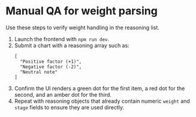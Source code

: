 # Manual QA for weight parsing

Use these steps to verify weight handling in the reasoning list.

1. Launch the frontend with `npm run dev`.
2. Submit a chart with a reasoning array such as:
   ```
   [
     "Positive factor (+1)",
     "Negative factor (-2)",
     "Neutral note"
   ]
   ```
3. Confirm the UI renders a green dot for the first item, a red dot for the second, and an amber dot for the third.
4. Repeat with reasoning objects that already contain numeric `weight` and `stage` fields to ensure they are used directly.
